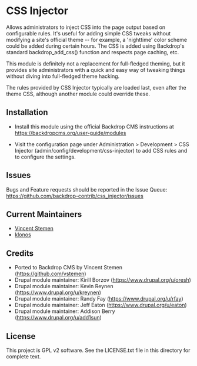 CSS Injector
============

Allows administrators to inject CSS into the page output based on configurable
rules. It's useful for adding simple CSS tweaks without modifying a site's
official theme -- for example, a 'nighttime' color scheme could be added during
certain hours. The CSS is added using Backdrop's standard backdrop_add_css()
function and respects page caching, etc.

This module is definitely not a replacement for full-fledged theming, but it
provides site administrators with a quick and easy way of tweaking things
without diving into full-fledged theme hacking.

The rules provided by CSS Injector typically are loaded last, even after the
theme CSS, although another module could override these.

Installation
------------

- Install this module using the official Backdrop CMS instructions at
  https://backdropcms.org/user-guide/modules

- Visit the configuration page under Administration > Development > CSS Injector
  (admin/config/development/css-injector) to add CSS rules and to configure 
  the settings.

Issues
------

Bugs and Feature requests should be reported in the Issue Queue:
https://github.com/backdrop-contrib/css_injector/issues

Current Maintainers
-------------------

- [Vincent Stemen](https://github.com/vstemen)
- [klonos](https://github.com/klonos)

Credits
-------

- Ported to Backdrop CMS by Vincent Stemen (https://github.com/vstemen)
- Drupal module maintainer: Kirill Borzov (https://www.drupal.org/u/oresh)
- Drupal module maintainer: Kevin Reynen (https://www.drupal.org/u/kreynen)
- Drupal module maintainer: Randy Fay (https://www.drupal.org/u/rfay)
- Drupal module maintainer: Jeff Eaton (https://www.drupal.org/u/eaton)
- Drupal module maintainer: Addison Berry (https://www.drupal.org/u/add1sun)

License
-------

This project is GPL v2 software. See the LICENSE.txt file in this directory for
complete text.
